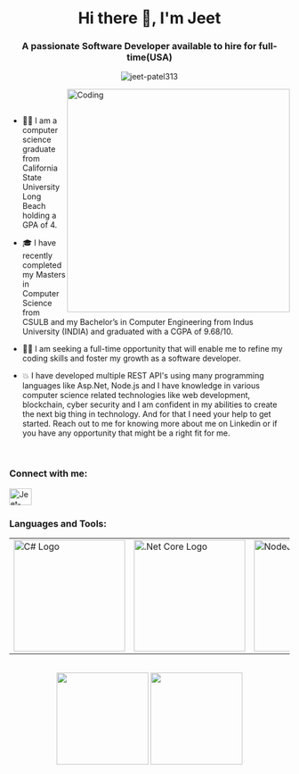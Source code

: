 <h1 align="center">Hi there 👋, I'm Jeet</h1>
<h3 align="center">A passionate Software Developer available to hire for full-time(USA)</h3>

<p align="center"> <img src="https://komarev.com/ghpvc/?username=jeet-patel313&label=Profile%20views&color=0e75b6&style=flat" alt="jeet-patel313" /> </p>

<img align="right" alt="Coding" width="400" src="https://cdn.dribbble.com/users/1162077/screenshots/3848914/programmer.gif" >

<br />
<br />

- 👨‍🎓 I am a computer science graduate from California State University Long Beach holding a GPA of 4.

- 🎓 I have recently completed my Masters in Computer Science from CSULB and my Bachelor’s in Computer Engineering from Indus University (INDIA) and graduated with a CGPA of 9.68/10.

- 👨‍💻 I am seeking a full-time opportunity that will enable me to refine my coding skills and foster my growth as a software developer. 

- 💥 I have developed multiple REST API's using many programming languages like Asp.Net, Node.js and I have knowledge in various computer science related technologies like web development, blockchain, cyber security and I am confident in my abilities to create the next big thing in technology. And for that I need your help to get started. Reach out to me for knowing more about me on Linkedin or if you have any opportunity that might be a right fit for me.

<br />
<h3 align="left">Connect with me:</h3>
<p align="left">
<a href="https://www.linkedin.com/in/jeetpatel313/" target="blank"><img align="center" src="https://cdn.jsdelivr.net/npm/simple-icons@3.0.1/icons/linkedin.svg" alt="Jeet-Patel313" height="30" width="40" /></a>
</p>

<h3 align="left">Languages and Tools:</h3>

<table>
    <tr>  
        <td><img src="[https://encrypted-tbn0.gstatic.com/images?q=tbn:ANd9GcTl5k17n_8iE9ipczWJqsYNtDL10IdK2cwnTq9ARloO9ScsZw7Q9Ics&usqp=CAE&s](https://upload.wikimedia.org/wikipedia/commons/4/4f/Csharp_Logo.png" alt="C# Logo" width="200px"/></td>
        <td><img src="https://upload.wikimedia.org/wikipedia/commons/e/ee/.NET_Core_Logo.svg" alt=".Net Core Logo" width="200px"/></td>
        <td><img src="https://brandeps.com/logo-download/N/Node-JS-logo-vector-01.svg" alt="NodeJS" width="200px"/></td>
        <td><img src="https://brandeps.com/logo-download/C/C++-logo-vector-01.svg" alt="C++" width="200px"/></td>
        <td><img src="https://brandeps.com/logo-download/R/React-logo-vector-01.svg" alt="React" width="200px"/></td>
        <td><img src="https://brandeps.com/logo-download/J/JavaScript-logo-vector-01.svg" alt="JavaScript" width="200px"/></td>
        <td><img src="https://brandeps.com/logo-download/D/Django-CMS-logo-vector-01.svg" alt="JavaScript" width="200px"/></td>
        <td><img src="https://brandeps.com/logo-download/E/ES6-logo-vector-01.svg" alt="JavaScript" width="200px"/></td>  
        <td><img src="https://brandeps.com/logo-download/H/HTML-5-logo-vector-01.svg" alt="JavaScript" width="200px"/></td>    
        <td><img src="https://brandeps.com/logo-download/C/CSS-3-logo-vector-01.svg" alt="JavaScript" width="200px"/></td>
    </tr> 
</table>

<br />

<div align="center">
  <img height="165em" src="https://github-readme-stats.vercel.app/api?username=jeet-patel313&show_icons=true&theme=chartreuse-dark&include_all_commits=true&count_private=true"/>
  <img height="165em" src="https://github-readme-stats.vercel.app/api/top-langs/?username=jeet-patel313&layout=compact&langs_count=7&theme=chartreuse-dark"/>
</div>
